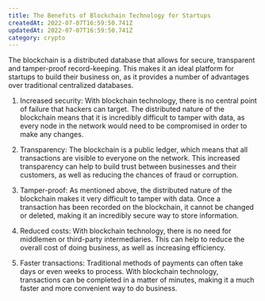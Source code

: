 ```yaml
---
title: The Benefits of Blockchain Technology for Startups
createdAt: 2022-07-07T16:59:50.741Z
updatedAt: 2022-07-07T16:59:50.741Z
category: crypto
---
```


The blockchain is a distributed database that allows for secure, transparent and tamper-proof record-keeping. This makes it an ideal platform for startups to build their business on, as it provides a number of advantages over traditional centralized databases.

1. Increased security: With blockchain technology, there is no central point of failure that hackers can target. The distributed nature of the blockchain means that it is incredibly difficult to tamper with data, as every node in the network would need to be compromised in order to make any changes.

2. Transparency: The blockchain is a public ledger, which means that all transactions are visible to everyone on the network. This increased transparency can help to build trust between businesses and their customers, as well as reducing the chances of fraud or corruption.

3. Tamper-proof: As mentioned above, the distributed nature of the blockchain makes it very difficult to tamper with data. Once a transaction has been recorded on the blockchain, it cannot be changed or deleted, making it an incredibly secure way to store information.

4. Reduced costs: With blockchain technology, there is no need for middlemen or third-party intermediaries. This can help to reduce the overall cost of doing business, as well as increasing efficiency.

5. Faster transactions: Traditional methods of payments can often take days or even weeks to process. With blockchain technology, transactions can be completed in a matter of minutes, making it a much faster and more convenient way to do business.
